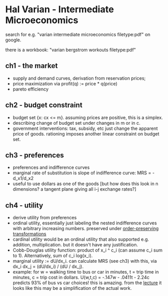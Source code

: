 # Hal Varian - Intermediate Microeconomics
search for e.g. "varian intermediate microeconomics filetype:pdf" on google.

there is a workbook: "varian bergstrom workouts filetype:pdf"

## ch1 - the market
* supply and demand curves, derivation from reservation prices;
* price maximization via profit(q) := price * q(price)
* pareto efficiency

## ch2 - budget constraint
* budget set {x: cx <= m}. assuming prices are positive, this is a simplex.
* describing change of budget set under changes in m or in c.
* government interventions: tax, subsidy, etc just change the apparent price of goods. rationing imposes another linear constraint on budget set.

## ch3 - preferences
* preferences and indifference curves
* marginal rate of substitution is slope of indifference curve: MRS = -d_x1/d_x2
* useful to use dollars as one of the goods [but how does this look in n dimensions? a tangent plane giving all i-j exchange rates?]

## ch4 - utility
* derive utility from preferences
* ordinal utility, essentially just labeling the nested indifference curves with arbitrary increasing numbers. preserved under [order-preserving transformations](https://en.wikipedia.org/wiki/Monotonic_function)
* cardinal utility would be an ordinal utility that also supported e.g. addition, multiplication. but it doesn't have any justification.
* Cobb-Douglas utility function: product of x_i ^ c_i (can assume c_i sum to 1). Alternatively, sum of c_i log(x_i).
* marginal utility := dU/dx_i. can calculate MRS (see ch3) with this, via dx_i  dx_j = (dU/dx_i) / (dU / dx_j).
* example: for w = walking time to bus or car in minutes, t = trip time in minutes, c = trip cost in dollars. U(w,t,c) = -.147w - .0411t - 2.24c predicts 93% of bus vs car choices! this is amazing. from the [lecture](http://www.nobelprize.org/nobel_prizes/economic-sciences/laureates/2000/mcfadden-lecture.pdf) it looks like this may be a simplification of the actual work.


